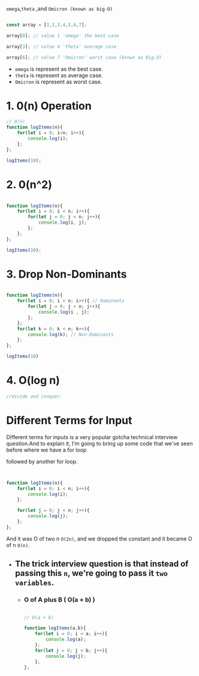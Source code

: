 `omega`,`theta` ,and `Omicron (known as big-O)`


``` javascript

const array = [1,2,3,4,5,6,7];

array[0]; // value 1 'omega' the best case

array[3]; // value 4 'theta' average case

array[6]; // value 7 'Omicron' worst case (known as Big-O)

```
- `omega` is represent as the best case.
- `theta` is represent as average case.
- `Omicron` is represent as worst case. 


# 1. 0(n) Operation 

``` javascript
// 0(n)
function logItems(n){
    for(let i = 0; i<n; i++){
        console.log(i);
    };
};

logItems(10);

```


# 2. 0(n^2)
``` javascript

function logItems(n){
    for(let i = 0; i < n; i++){
        for(let j = 0; j < n; j++){
            console.log(i, j);
        };
    };
};

logItems(10);

```

# 3. Drop Non-Dominants
``` javascript

function logItems(n){
    for(let i = 0; i < n; i++){ // Dominants
        for(let j = 0; j < n; j++){
            console.log(i , j); 
        };
    };
    for(let k = 0; k < n; k++){
        console.log(k); // Non-Dominants
    };
};

logItems(10)

```

# 4. O(log n)

``` javascript
//divide and conquer.


```

# Different Terms for Input 
Different terms for inputs is a very popular gotcha technical interview question.And to explain it, I'm going to bring up some code that we've seen before where we have a for loop

followed by another for loop.

``` javascript


function logItems(n){
    for(let i = 0; i < n; i++){
        console.log(i);
    };

    for(let j = 0; j < n; j++){
        console.log(j);
    };
};


```

And it was O of two n `O(2n)`, and we dropped the constant and it became O of n `O(n)`.


- ## The trick interview question is that instead of passing this `n`, we're going to pass it ``two variables``.

    - ### O of A plus B ( O(a + b) )

        ``` javascript

        // O(a + b)

        function logItems(a,b){
            for(let i = 0; i < a; i++){
                console.log(a);
            };
            for(let j = 0; j < b; j++){
                console.log(j);
            };
        };

        ```

        

